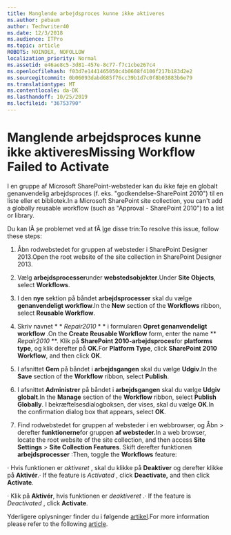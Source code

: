 ```yaml
---
title: Manglende arbejdsproces kunne ikke aktiveres
ms.author: pebaum
author: Techwriter40
ms.date: 12/3/2018
ms.audience: ITPro
ms.topic: article
ROBOTS: NOINDEX, NOFOLLOW
localization_priority: Normal
ms.assetid: e46ae8c5-3d81-457e-8c77-f7c1cbe267c4
ms.openlocfilehash: f03d7e1441465050c4b0608f4100f217b183d2e2
ms.sourcegitcommit: 0b06093dabd685f76cc39b1d7c0f8b03883b6e79
ms.translationtype: MT
ms.contentlocale: da-DK
ms.lasthandoff: 10/25/2019
ms.locfileid: "36753790"
---
```

# <a name="missing-workflow-failed-to-activate"></a><span data-ttu-id="9b5cb-102">Manglende arbejdsproces kunne ikke aktiveres</span><span class="sxs-lookup"><span data-stu-id="9b5cb-102">Missing Workflow Failed to Activate</span></span>

<span data-ttu-id="9b5cb-103">I en gruppe af Microsoft SharePoint-websteder kan du ikke føje en globalt genanvendelig arbejdsproces (f. eks. "godkendelse-SharePoint 2010") til en liste eller et bibliotek.</span><span class="sxs-lookup"><span data-stu-id="9b5cb-103">In a Microsoft SharePoint site collection, you can't add a globally reusable workflow (such as "Approval - SharePoint 2010") to a list or library.</span></span>
  
<span data-ttu-id="9b5cb-104">Du kan lÃ ̧se problemet ved at fÃ ̧lge disse trin:</span><span class="sxs-lookup"><span data-stu-id="9b5cb-104">To resolve this issue, follow these steps:</span></span> 
  
1. <span data-ttu-id="9b5cb-105">Åbn rodwebstedet for gruppen af websteder i SharePoint Designer 2013.</span><span class="sxs-lookup"><span data-stu-id="9b5cb-105">Open the root website of the site collection in SharePoint Designer 2013.</span></span>
  
2. <span data-ttu-id="9b5cb-106">Vælg **arbejdsprocesser**under **webstedsobjekter**.</span><span class="sxs-lookup"><span data-stu-id="9b5cb-106">Under **Site Objects**, select **Workflows**.</span></span> 
  
3. <span data-ttu-id="9b5cb-107">I den **nye** sektion på båndet **arbejdsprocesser** skal du vælge **genanvendeligt workflow**.</span><span class="sxs-lookup"><span data-stu-id="9b5cb-107">In the **New** section of the **Workflows** ribbon, select **Reusable Workflow**.</span></span> 
  
4. <span data-ttu-id="9b5cb-108">Skriv navnet \* \* *Repair2010* \* \* i formularen **Opret genanvendeligt workflow** .</span><span class="sxs-lookup"><span data-stu-id="9b5cb-108">On the **Create Reusable Workflow** form, enter the name \*\* *Repair2010* \*\*.</span></span> <span data-ttu-id="9b5cb-109">Klik på **SharePoint 2010-arbejdsproces**for **platforms type**, og klik derefter på **OK**.</span><span class="sxs-lookup"><span data-stu-id="9b5cb-109">For **Platform Type**, click **SharePoint 2010 Workflow**, and then click **OK**.</span></span> 
  
1. <span data-ttu-id="9b5cb-110">I afsnittet **Gem** på båndet i **arbejdsgangen** skal du vælge **Udgiv**.</span><span class="sxs-lookup"><span data-stu-id="9b5cb-110">In the **Save** section of the **Workflow** ribbon, select **Publish**.</span></span> 
  
2. <span data-ttu-id="9b5cb-111">I afsnittet **Administrer** på båndet i **arbejdsgangen** skal du vælge **Udgiv globalt**.</span><span class="sxs-lookup"><span data-stu-id="9b5cb-111">In the **Manage** section of the **Workflow** ribbon, select **Publish Globally**.</span></span> <span data-ttu-id="9b5cb-112">I bekræftelsesdialogboksen, der vises, skal du vælge **OK**.</span><span class="sxs-lookup"><span data-stu-id="9b5cb-112">In the confirmation dialog box that appears, select **OK**.</span></span> 
  
3. <span data-ttu-id="9b5cb-113">Find rodwebstedet for gruppen af websteder i en webbrowser, og Åbn \> derefter **funktionerne**for gruppen **af websteder.**</span><span class="sxs-lookup"><span data-stu-id="9b5cb-113">In a web browser, locate the root website of the site collection, and then access **Site Settings** \> **Site Collection Features**.</span></span> <span data-ttu-id="9b5cb-114">Skift derefter funktionen **arbejdsprocesser** :</span><span class="sxs-lookup"><span data-stu-id="9b5cb-114">Then, toggle the **Workflows** feature:</span></span> 
  
<span data-ttu-id="9b5cb-115">· Hvis funktionen er *aktiveret* , skal du klikke på **Deaktiver** og derefter klikke på **Aktivér**.</span><span class="sxs-lookup"><span data-stu-id="9b5cb-115">· If the feature is  *Activated*  , click **Deactivate,** and then click **Activate**.</span></span> 
  
<span data-ttu-id="9b5cb-116">· Klik på **Aktivér**, hvis funktionen er *deaktiveret* .</span><span class="sxs-lookup"><span data-stu-id="9b5cb-116">· If the feature is  *Deactivated*  , click **Activate**.</span></span> 
  
<span data-ttu-id="9b5cb-117">Yderligere oplysninger finder du i følgende [artikel](https://go.microsoft.com/fwlink/?linkid=2047770&amp;clcid=0x409).</span><span class="sxs-lookup"><span data-stu-id="9b5cb-117">For more information please refer to the following [article](https://go.microsoft.com/fwlink/?linkid=2047770&amp;clcid=0x409).</span></span>
  

